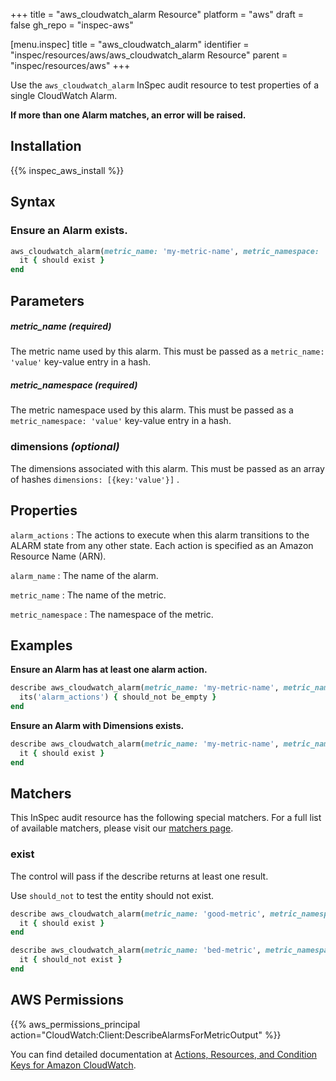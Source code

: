 +++
title = "aws_cloudwatch_alarm Resource"
platform = "aws"
draft = false
gh_repo = "inspec-aws"

[menu.inspec]
title = "aws_cloudwatch_alarm"
identifier = "inspec/resources/aws/aws_cloudwatch_alarm Resource"
parent = "inspec/resources/aws"
+++

Use the `aws_cloudwatch_alarm` InSpec audit resource to test properties of a single CloudWatch Alarm.

**If more than one Alarm matches, an error will be raised.**

## Installation

{{% inspec_aws_install %}}

## Syntax

### Ensure an Alarm exists.

```ruby
aws_cloudwatch_alarm(metric_name: 'my-metric-name', metric_namespace: 'my-metric-namespace') do
  it { should exist }
end
```

## Parameters

##### metric_name _(required)_

The metric name used by this alarm. This must be passed as a `metric_name: 'value'` key-value entry in a hash.

##### metric_namespace _(required)_

The metric namespace used by this alarm. This must be passed as a `metric_namespace: 'value'` key-value entry in a hash.

### dimensions _(optional)_

The dimensions associated with this alarm. This must be passed as an array of hashes `dimensions: [{key:'value'}]` .

## Properties

`alarm_actions`
: The actions to execute when this alarm transitions to the ALARM state from any other state. Each action is specified as an Amazon Resource Name (ARN).

`alarm_name`
: The name of the alarm.

`metric_name`
: The name of the metric.

`metric_namespace`
: The namespace of the metric.

## Examples

**Ensure an Alarm has at least one alarm action.**

```ruby
describe aws_cloudwatch_alarm(metric_name: 'my-metric-name', metric_namespace: 'my-metric-namespace') do
  its('alarm_actions') { should_not be_empty }
end
```

**Ensure an Alarm with Dimensions exists.**

```ruby
describe aws_cloudwatch_alarm(metric_name: 'my-metric-name', metric_namespace: 'my-metric-namespace', dimensions: [{key: 'value'}]) do
  it { should exist }
end
```

## Matchers

This InSpec audit resource has the following special matchers. For a full list of available matchers, please visit our [matchers page](https://www.inspec.io/docs/reference/matchers/).

### exist

The control will pass if the describe returns at least one result.

Use `should_not` to test the entity should not exist.

```ruby
describe aws_cloudwatch_alarm(metric_name: 'good-metric', metric_namespace: 'my-metric-namespace') do
  it { should exist }
end
```

```ruby
describe aws_cloudwatch_alarm(metric_name: 'bed-metric', metric_namespace: 'my-metric-namespace') do
  it { should_not exist }
end
```

## AWS Permissions

{{% aws_permissions_principal action="CloudWatch:Client:DescribeAlarmsForMetricOutput" %}}

You can find detailed documentation at [Actions, Resources, and Condition Keys for Amazon CloudWatch](https://docs.aws.amazon.com/IAM/latest/UserGuide/list_amazoncloudwatch.html).
